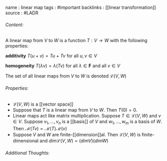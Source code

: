 name : linear map
tags : #important 
backlinks : [[linear transformation]]
source : #LADR

###### Content:
A linear map from $V$ to $W$ is a function $T:V \rightarrow W$ with the following properties:

**additivity**
$T(u+v) = Tu +Tv$ for all $u,v \in V$

**homogeneity**
$T(\lambda v) = \lambda (Tv)$ for all $\lambda \in \textbf{F}$ and all $v \in V$

The set of all linear maps from $V$ to $W$ is denoted $\mathcal{L}(V,W)$

###### Properties:
- $\mathcal{L}(V,W)$ is a [[vector space]]
- Suppose that $T$ is a linear map from $V$ to $W$. Then $T(0) = 0$.
- Linear maps act like matrix multiplication. Suppose $T \in \mathcal{L}(V,W)$ and $v\in V$. Suppose $v_1,...,v_n$ is a [[basis]] of $V$ and $w_1,...,w_m$ is a basis of $W$. Then $\mathcal{M}(Tv)=\mathcal{M}(T)\mathcal{M}(v)$
- Suppose $V$ and $W$ are finite-[[dimension]]al. Then $\mathcal{L}(V,W)$ is finite-dimensional  and $dim \mathcal{L}(V,W) = (dim V) (dim W)$

###### Additional Thoughts:
